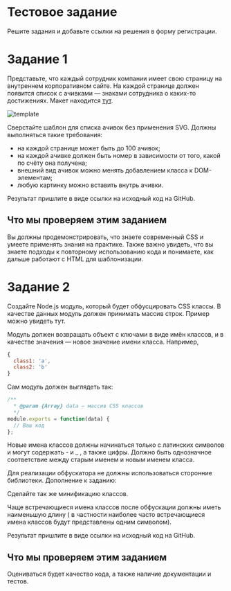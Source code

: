 # Тестовое задание

Решите задания и добавьте ссылки на решения в форму регистрации.

# Задание 1

Представьте, что каждый сотрудник компании имеет свою страницу на внутреннем корпоративном сайте. На каждой странице должен появится список с ачивками — знаками сотрудника о каких-то достижениях. Макет находится [тут](template.png).

![template](template.png)

Сверстайте шаблон для списка ачивок без применения SVG. Должны выполняться такие требования:

* на каждой странице может быть до 100 ачивок;
* на каждой ачивке должен быть номер в зависимости от того, какой по счёту она получена;
* внешний вид ачивок можно менять добавлением класса к DOM-элементам;
* любую картинку можно вставить внутрь ачивки.

Результат пришлите в виде ссылки на исходный код на GitHub.

## Что мы проверяем этим заданием

Вы должны продемонстрировать, что знаете современный CSS и умеете применять знания на практике. Также важно увидеть, что вы знаете подходы к повторному использованию кода и понимаете, как дальше работают с HTML для шаблонизации.

# Задание 2

Создайте Node.js модуль, который будет обфусцировать CSS классы. В качестве данных модуль должен принимать массив строк. Пример можно увидеть тут.

Модуль должен возвращать объект с ключами в виде имён классов, и в качестве значения — новое значение имени класса. Например,

```javascript
{
  class1: 'a', 
  class2: 'b'
}
```

Сам модуль должен выглядеть так:
```javascript
/**
  * @param {Array} data – массив CSS классов
  */
module.exports = function(data) {
  // Ваш код
};
```
Новые имена классов должны начинаться только с латинских символов и могут содержать - и _ , а также цифры. Должно быть однозначное соответствие между старым именем и новым именем класса.

Для реализации обфускатора не должны использоваться сторонние библиотеки.
Дополнение к заданию:

Сделайте так же минификацию классов.

Чаще встречающиеся имена классов после обфускации должны иметь наименьшую длину ( в частности наиболее часто встречающиеся имена классов будут представлены одним символом).

Результат пришлите в виде ссылки на исходный код на GitHub.

## Что мы проверяем этим заданием

Оцениваться будет качество кода, а также наличие документации и тестов.
